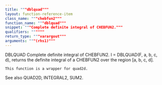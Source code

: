```yaml
---
title: """dblquad"""
layout: function-reference-item
class_name: """chebfun2"""
function_name: """dblquad"""
snippet: """Complete definite integral of CHEBFUN2."""
qualifiers: """"""
return_type: """varargout"""
arguments: """(rhs1)"""
---
```


 DBLQUAD   Complete definite integral of CHEBFUN2. 
    I = DBLQUAD(F, a, b, c, d), returns the definite integral of a CHEBFUN2 over
    the region [a, b, c, d].
  
    This function is a wrapper for quad2d.
 
  See also QUAD2D, INTEGRAL2, SUM2.
